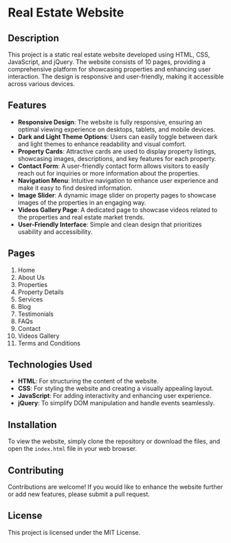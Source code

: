 # Real Estate Website

## Description
This project is a static real estate website developed using HTML, CSS, JavaScript, and jQuery. The website consists of 10 pages, providing a comprehensive platform for showcasing properties and enhancing user interaction. The design is responsive and user-friendly, making it accessible across various devices.

## Features

- **Responsive Design**: The website is fully responsive, ensuring an optimal viewing experience on desktops, tablets, and mobile devices.
- **Dark and Light Theme Options**: Users can easily toggle between dark and light themes to enhance readability and visual comfort.
- **Property Cards**: Attractive cards are used to display property listings, showcasing images, descriptions, and key features for each property.
- **Contact Form**: A user-friendly contact form allows visitors to easily reach out for inquiries or more information about the properties.
- **Navigation Menu**: Intuitive navigation to enhance user experience and make it easy to find desired information.
- **Image Slider**: A dynamic image slider on property pages to showcase images of the properties in an engaging way.
- **Videos Gallery Page**: A dedicated page to showcase videos related to the properties and real estate market trends.
- **User-Friendly Interface**: Simple and clean design that prioritizes usability and accessibility.

## Pages
1. Home
2. About Us
3. Properties
4. Property Details
5. Services
6. Blog
7. Testimonials
8. FAQs
9. Contact
10. Videos Gallery
11. Terms and Conditions

## Technologies Used
- **HTML**: For structuring the content of the website.
- **CSS**: For styling the website and creating a visually appealing layout.
- **JavaScript**: For adding interactivity and enhancing user experience.
- **jQuery**: To simplify DOM manipulation and handle events seamlessly.

## Installation
To view the website, simply clone the repository or download the files, and open the `index.html` file in your web browser.

## Contributing
Contributions are welcome! If you would like to enhance the website further or add new features, please submit a pull request.

## License
This project is licensed under the MIT License.
